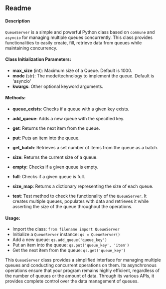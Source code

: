 ## Readme

#### Description
`QueueServer` is a simple and powerful Python class based on `commune` and `asyncio` for managing multiple queues concurrently. This class provides functionalities to easily create, fill, retrieve data from queues while maintaining concurrency. 

#### Class Initialization Parameters:

- **max_size** (int): Maximum size of a Queue. Default is 1000.
- **mode** (str): The mode/technology to implement the queue. Default is 'asyncio'
- **kwargs**: Other optional keyword arguments.

#### Methods:

- **queue_exists**: Checks if a queue with a given key exists.

- **add_queue**: Adds a new queue with the specified key.

- **get**: Returns the next item from the queue.

- **put**: Puts an item into the queue.

- **get_batch**: Retrieves a set number of items from the queue as a batch.

- **size**: Returns the current size of a queue.

- **empty**: Checks if a given queue is empty.

- **full**: Checks if a given queue is full.

- **size_map**: Returns a dictionary representing the size of each queue.

- **test**: Test method to check the functionality of the `QueueServer`. It creates multiple queues, populates with data and retrieves it while asserting the size of the queue throughout the operations.

#### Usage:

- Import the class: `from filename import QueueServer`
- Initialize a `QueueServer` instance: `qs = QueueServer()`
- Add a new queue: `qs.add_queue('queue_key')`
- Put an item into the queue: `qs.put('queue_key', 'item')`
- Get the next item from the queue: `qs.get('queue_key')`

This `QueueServer` class provides a simplified interface for managing multiple queues and conducting concurrent operations on them. Its asynchronous operations ensure that your program remains highly efficient, regardless of the number of queues or the amount of data. Through its various APIs, it provides complete control over the data management of queues.